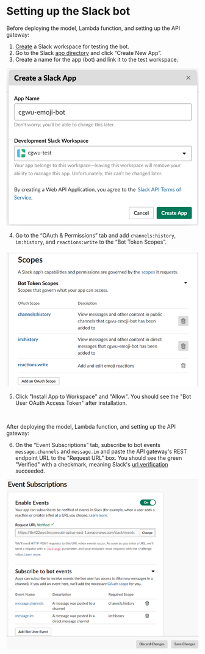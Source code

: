 # Setting up the Slack bot

Before deploying the model, Lambda function, and setting up the API gateway:

1. [Create](https://slack.com/create) a Slack workspace for testing the bot.
2. Go to the Slack [app directory](https://api.slack.com/apps) and click “Create New App”.
3. Create a name for the app (bot) and link it to the test workspace.

<img src="https://github.com/cw75/torchMojiBot/blob/master/images/slack-create.png" alt="drawing" width="650"/>

4. Go to the “OAuth & Permissions” tab and add `channels:history`, `im:history`, and `reactions:write` to the “Bot Token Scopes”.

<img src="https://github.com/cw75/torchMojiBot/blob/master/images/slack-auth.png" alt="drawing" width="650"/>

5. Click "Install App to Workspace" and "Allow". You should see the "Bot User OAuth Access Token" after installation.


<br />

After deploying the model, Lambda function, and setting up the API gateway:

6. On the “Event Subscriptions” tab, subscribe to bot events `message.channels` and `message.im` and paste the API gateway's REST endpoint URL to the "Request URL" box. You should see the green "Verified" with a checkmark, meaning Slack's [url verification](https://api.slack.com/events/url_verification) succeeded.

<img src="https://github.com/cw75/torchMojiBot/blob/master/images/slack-sub.png" alt="drawing" width="650"/>
